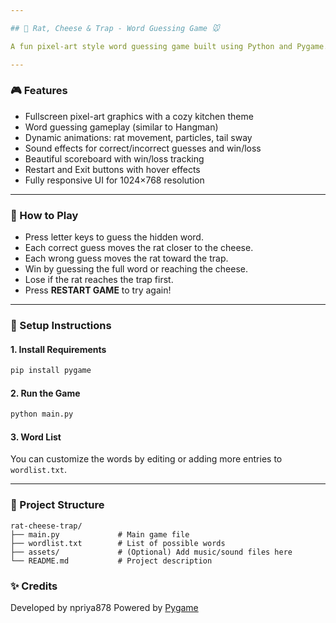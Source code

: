 ```yaml
---

## 🧀 Rat, Cheese & Trap - Word Guessing Game 🐭

A fun pixel-art style word guessing game built using Python and Pygame. Help the rat reach the cheese by guessing the correct letters before it ends up in a trap!

---
```


### 🎮 Features

* Fullscreen pixel-art graphics with a cozy kitchen theme
* Word guessing gameplay (similar to Hangman)
* Dynamic animations: rat movement, particles, tail sway
* Sound effects for correct/incorrect guesses and win/loss
* Beautiful scoreboard with win/loss tracking
* Restart and Exit buttons with hover effects
* Fully responsive UI for 1024×768 resolution

---

### 📝 How to Play

* Press letter keys to guess the hidden word.
* Each correct guess moves the rat closer to the cheese.
* Each wrong guess moves the rat toward the trap.
* Win by guessing the full word or reaching the cheese.
* Lose if the rat reaches the trap first.
* Press **RESTART GAME** to try again!

---

### 🔧 Setup Instructions

#### 1. Install Requirements

```bash
pip install pygame
```

#### 2. Run the Game

```bash
python main.py
```

#### 3. Word List

You can customize the words by editing or adding more entries to `wordlist.txt`.

---

### 📁 Project Structure

```
rat-cheese-trap/
├── main.py             # Main game file
├── wordlist.txt        # List of possible words
├── assets/             # (Optional) Add music/sound files here
└── README.md           # Project description
```

### ✨ Credits

Developed by npriya878
Powered by [Pygame](https://www.pygame.org/)


